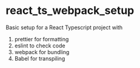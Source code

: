 # react_ts_webpack_setup

Basic setup for a React Typescript project with

1. prettier for formatting
2. eslint to check code
3. webpack for bundling
4. Babel for transpiling
